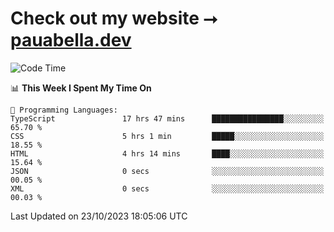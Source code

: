 # Check out my website ⭢ [pauabella.dev](https://pauabella.dev)

<!--START_SECTION:waka-->
![Code Time](http://img.shields.io/badge/Code%20Time-2%2C590%20hrs%2043%20mins-blue)

📊 **This Week I Spent My Time On** 

```text
💬 Programming Languages: 
TypeScript               17 hrs 47 mins      ████████████████░░░░░░░░░   65.70 % 
CSS                      5 hrs 1 min         █████░░░░░░░░░░░░░░░░░░░░   18.55 % 
HTML                     4 hrs 14 mins       ████░░░░░░░░░░░░░░░░░░░░░   15.64 % 
JSON                     0 secs              ░░░░░░░░░░░░░░░░░░░░░░░░░   00.05 % 
XML                      0 secs              ░░░░░░░░░░░░░░░░░░░░░░░░░   00.03 % 
```


 Last Updated on 23/10/2023 18:05:06 UTC
<!--END_SECTION:waka-->
